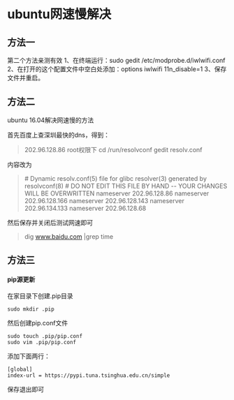 # ubuntu网速慢解决

## 方法一

第二个方法亲测有效
1、在终端运行：sudo gedit /etc/modprobe.d/iwlwifi.conf
2、在打开的这个配置文件中空白处添加：options iwlwifi 11n_disable=1
3、保存文件并重启。

## 方法二

ubuntu 16.04解决网速慢的方法

首先百度上查深圳最快的dns，得到：

> 202.96.128.86
> root权限下
> cd /run/resolvconf
> gedit resolv.conf


内容改为 

> \# Dynamic resolv.conf(5) file for glibc resolver(3) generated by resolvconf(8)
> \#   DO NOT EDIT THIS FILE BY HAND -- YOUR CHANGES WILL BE OVERWRITTEN
> nameserver 202.96.128.86
> nameserver 202.96.128.166 
> nameserver 202.96.128.143
> nameserver 202.96.134.133 
> nameserver 202.96.128.68


然后保存并关闭后测试网速即可

> dig www.baidu.com |grep time

## 方法三

#### pip源更新

在家目录下创建.pip目录

```
sudo mkdir .pip
```

然后创建pip.conf文件

```
sudo touch .pip/pip.conf
sudo vim .pip/pip.conf
```

添加下面两行：

```
[global]
index-url = https://pypi.tuna.tsinghua.edu.cn/simple
```

保存退出即可

